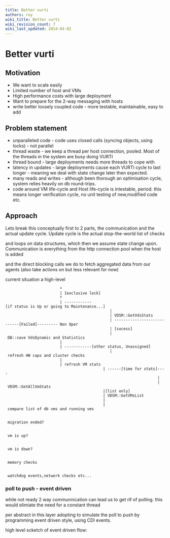 ```yaml
---
title: Better vurti
authors: roy
wiki_title: Better vurti
wiki_revision_count: 7
wiki_last_updated: 2014-04-02
---
```


# Better vurti

## Motivation

*   We want to scale easily
*   Limited number of host and VMs
*   High performance costs with large deployment
*   Want to prepare for the 2-way messaging with hosts
*   write better loosely coupled code - more testable, maintainable, easy to add

## Problem statement

*   unparalleled code - code uses closed calls (syncing objects, using locks) - not parallel
*   thread waste - we keep a thread per host connection, pooled. Most of the threads in the system are busy doing VURTI
*   thread bound - large deployments needs more threads to cope with
*   latency in updates - large deployments cause each VURTI cycle to last longer - meaning we deal with state change later then expected.
*   many reads and writes - although been thorough an optimisation cycle, system relies heavily on db round-trips.
*   code around VM life-cycle and Host life-cycle is intestable, period. this means longer verification cycle, no unit testing of new,modified code etc.

## Approach

Lets break this conceptually first to 2 parts, the communication and the actual update cycle. Update cycle is the actual stop-the-world list of checks

and loops on data structures, which then we assume state change upon. Communication is everything from the http connection pool when the host is added

and the direct blocking calls we do to fetch aggregated data from our agents (also take actions on but less relevant for now)

current situation a high-level

                            *
                            | [exclusive lock]
                            * 
                            | ------------[if status is Up or going to Maintenance...]
                                                  |
                                                  | VDSM::GetVdsStats
                                                  | ----------------------------[Failed]--------- Non Oper
                                                  | [sucess]
                                                  | DB::save VdsDynamic and Statistics
                            |
                            | ------------[other status, Unassigned]
                                                  | refresh HW caps and cluster checks
                            |
                            | refresh VM stats
                                               | ------[time for stats]----
                                                                       |
                                                                       | VDSM::GetAllVmStats
                                               |[list only]
                                               | VDSM::GetVMsList
                                               |
                                               | compare list of db vms and running vms
                                                                                       | migration ended?
                                                                                       | vm is up?
                                                                                       | vm is down?
                                                                                       | memory checks
                                                                                       | watchdog events,network checks etc...

### poll to push - event driven

while not ready 2 way communnication can lead us to get rif of polling. this would elimiate the need for a constant thread

per abstract in this layer adopting to simulate the poll to push by programming event driven style, using CDI events.

high level scketch of event driven flow:
